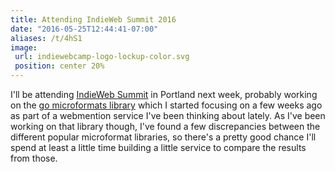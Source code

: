 ```yaml
---
title: Attending IndieWeb Summit 2016
date: "2016-05-25T12:44:41-07:00"
aliases: /t/4hS1
image:
 url: indiewebcamp-logo-lockup-color.svg
 position: center 20%
---
```


I'll be <data class="p-rsvp" value="yes">attending</data> <a rel="in-reply-to" class="u-in-reply-to"
href="http://2016.indieweb.org/">IndieWeb Summit</a> in Portland next week,  probably working on the
[go microformats library](/go/microformats) which I started focusing on a few weeks ago as part of a
webmention service I've been thinking about lately.  As I've been working on that library though,
I've found a few discrepancies between the different popular microformat libraries, so there's a
pretty good chance I'll spend at least a little time building a little service to compare the
results from those.
